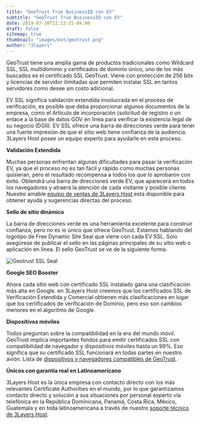 ```yaml
---
title: "GeoTrust True BusinessID con EV"
subtitle: "GeoTrust True BusinessID con EV"
date: 2019-07-30T22:12:15-04:00
draft: false
sitemap: true
thumbnail: "images/ext/geotrust.png"
author: "3layers"
---
```


GeoTrust tiene una amplia gama de productos tradicionales como Wildcard SSL, SSL multidominio y certificados de dominio único, uno de los más buscados es el certificado SSL GeoTrust. Viene con protección de 256 bits y licencias de servidor ilimitadas que permiten instalar SSL en tantos servidores como desee sin costo adicional.

EV SSL significa validación extendida involucrada en el proceso de verificación, es posible que deba proporcionar algunos documentos de la empresa, como el Artículo de incorporación (solicitud de registro o un enlace a la base de datos GOV en línea para verificar la existencia legal de su negocio (DGII). EV SSL ofrece una barra de direcciones verde para tener una fuerte impresión de que el sitio web tiene confianza de la audiencia. 3Layers Host posee un equipo experto para ayudarle en este proceso.

**Validación Extendida**

Muchas personas enfrentan algunas dificultades para pasar la verificación EV, ya que el proceso no es tan fácil y rápido como muchas personas quisieran, pero el resultado recompensa a todos los que lo aprobaron con éxito. Obtendrá una barra de direcciones verde EV, que aparecerá en todos los navegadores y atraerá la atención de cada visitante y posible cliente. Nuestro amable [equipo de ventas de 3Layers Host](https://3layers.host/contact/) esta disponible para obtener ayuda y sugerencias directas del proceso.

**Sello de sitio dinámico**

La barra de direcciones verde es una herramienta excelente para construir confianza, pero no es lo único que ofrece GeoTrust. Estamos hablando del logotipo de Free Dynamic Site Seal que viene con cada EV SSL. Solo asegúrese de publicar el sello en las páginas principales de su sitio web o aplicación en línea. El sello GeoTrust se ve de la siguiente forma.

![Geotrust SSL Seal](/images/ext/geotrust-seal.png)

**Google SEO Booster**

Ahora cada sitio web con certificado SSL instalado gana una clasificación más alta en Google. en 3Layers Host creemos que los certificados SSL de Verificación Extendida y Comercial obtienen más clasificaciones en lugar que los certificados de verificación de Dominio, pero eso son cambios menores en el algoritmo de Google.

**Dispositivos móviles**

Todos preguntan sobre la compatibilidad en la era del mundo móvil. GeoTrust implica importantes fondos para emitir certificados SSL con compatibilidad de navegador y dispositivos móviles hasta un 99%. Eso significa que su certificado SSL funcionará en todas partes en nuestro avión. Lista de [dispositivos y navegadores compatibles de GeoTrust](https://3layers.host/blog/compatibilidad-de-dispositivos-con-ssl/).

**Únicos con garantía real en Latinoamericano**

3Layers Host es la única empresa con contacto directo con los más relevantes Certificate Authorities en el mundo, por lo que garantizamos contacto directo y solución a sus situaciones por personal experto vía telefónica en la República Dominicana, Panamá, Costa Rica, México, Guatemala y en toda latinoamericana a través de nuestro [soporte técnico de 3Layers Host](https://3layers.host/contact/).